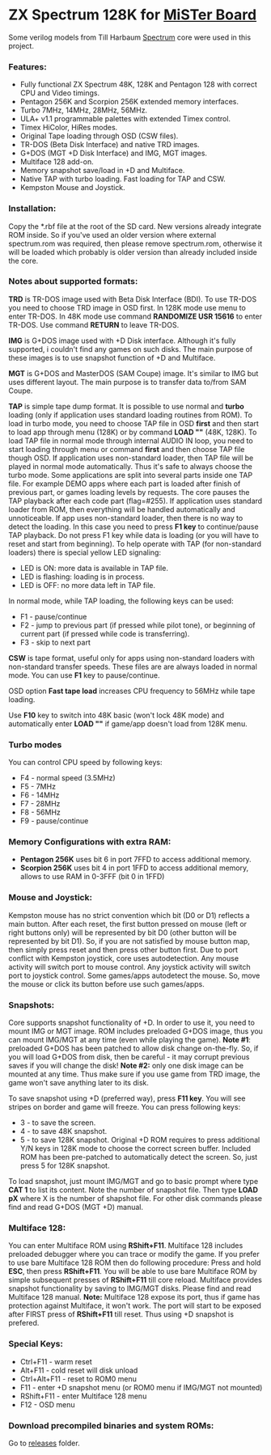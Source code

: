 # ZX Spectrum 128K for [MiSTer Board](https://github.com/MiSTer-devel/Main_MiSTer/wiki)

Some verilog models from Till Harbaum [Spectrum](https://github.com/mist-devel/mist-board/tree/master/cores/spectrum) core were used in this project.

### Features:
- Fully functional ZX Spectrum 48K, 128K and Pentagon 128 with correct CPU and Video timings.
- Pentagon 256K and Scorpion 256K extended memory interfaces.
- Turbo 7MHz, 14MHz, 28MHz, 56MHz.
- ULA+ v1.1 programmable palettes with extended Timex control.
- Timex HiColor, HiRes modes.
- Original Tape loading through OSD (CSW files).
- TR-DOS (Beta Disk Interface) and native TRD images.
- G+DOS (MGT +D Disk Interface) and IMG, MGT images.
- Multiface 128 add-on.
- Memory snapshot save/load in +D and Multiface.
- Native TAP with turbo loading. Fast loading for TAP and CSW.
- Kempston Mouse and Joystick.

### Installation:
Copy the *.rbf file at the root of the SD card.
New versions already integrate ROM inside. So if you've used an older version where external spectrum.rom was required, then please remove spectrum.rom, otherwise it will be loaded which probably is older version than already included inside the core.

### Notes about supported formats:
**TRD** is TR-DOS image used with Beta Disk Interface (BDI). To use TR-DOS you need to choose TRD image in OSD first. In 128K mode use menu to enter TR-DOS. In 48K mode use command **RANDOMIZE USR 15616** to enter TR-DOS. Use command **RETURN** to leave TR-DOS.

**IMG** is G+DOS image used with +D Disk interface. Although it's fully supported, i couldn't find any games on such disks. The main purpose of these images is to use snapshot function of +D and Multiface.

**MGT** is G+DOS and MasterDOS (SAM Coupe) image. It's similar to IMG but uses different layout. The main purpose is to transfer data to/from SAM Coupe.

**TAP** is simple tape dump format. It is possible to use normal and **turbo** loading (only if application uses standard loading routines from ROM). To load in turbo mode, you need to choose TAP file in OSD **first** and then start to load app through menu (128K) or by command **LOAD ""** (48K, 128K). To load TAP file in normal mode through internal AUDIO IN loop, you need to start loading through menu or command **first** and then choose TAP file though OSD. If application uses non-standard loader, then TAP file will be played in normal mode automatically. Thus it's safe to always choose the turbo mode. Some applications are split into several parts inside one TAP file. For example DEMO apps where each part is loaded after finish of previous part, or games loading levels by requests. The core pauses the TAP playback after each code part (flag=#255). If application uses standard loader from ROM, then everything will be handled automatically and unnoticeable. If app uses non-standard loader, then there is no way to detect the loading. In this case you need to press **F1 key** to continue/pause TAP playback. Do not press F1 key while data is loading (or you will have to reset and start from beginning). To help operate with TAP (for non-standard loaders) there is special yellow LED signaling:
- LED is ON: more data is available in TAP file.
- LED is flashing: loading is in process.
- LED is OFF: no more data left in TAP file.

In normal mode, while TAP loading, the following keys can be used:
- F1 - pause/continue
- F2 - jump to previous part (if pressed while pilot tone), or beginning of current part (if pressed while code is transferring).
- F3 - skip to next part

**CSW** is tape format, useful only for apps using non-standard loaders with non-standard transfer speeds. These files are are always loaded in normal mode. You can use **F1** key to pause/continue.

OSD option **Fast tape load** increases CPU frequency to 56MHz while tape loading.

Use **F10** key to switch into 48K basic (won't lock 48K mode) and automatically enter **LOAD ""** if game/app doesn't load from 128K menu.

### Turbo modes
You can control CPU speed by following keys:
- F4 - normal speed (3.5MHz)
- F5 - 7MHz
- F6 - 14MHz
- F7 - 28MHz
- F8 - 56MHz
- F9 - pause/continue


### Memory Configurations with extra RAM:
- **Pentagon 256K** uses bit 6 in port 7FFD to access additional memory.
- **Scorpion 256K** uses bit 4 in port 1FFD to access additional memory, allows to use RAM in 0-3FFF (bit 0 in 1FFD)

### Mouse and Joystick:
Kempston mouse has no strict convention which bit (D0 or D1) reflects a main button. After each reset, the first button pressed on mouse (left or right buttons only) will be represented by bit D0 (other button will be represented by bit D1). So, if you are not satisfied by mouse button map, then simply press reset and then press other button first.
Due to port conflict with Kempston joystick, core uses autodetection. Any mouse activity will switch port to mouse control. Any joystick activity will switch port to joystick control.
Some games/apps autodetect the mouse. So, move the mouse or click its button before use such games/apps.

### Snapshots:
Core supports snapshot functionality of +D. In order to use it, you need to mount IMG or MGT image. ROM includes preloaded G+DOS image, thus you can mount IMG/MGT at any time (even while playing the game). **Note #1**: preloaded G+DOS has been patched to allow disk change on-the-fly. So, if you will load G+DOS from disk, then be careful - it may corrupt previous saves if you will change the disk! **Note #2:** only one disk image can be mounted at any time. Thus make sure if you use game from TRD image, the game won't save anything later to its disk. 

To save snapshot using +D (preferred way), press **F11 key**. You will see stripes on border and game will freeze. You can press following keys:
- 3 - to save the screen.
- 4 - to save 48K snapshot.
- 5 - to save 128K snapshot.
Original +D ROM requires to press additional Y/N keys in 128K mode to choose the correct screen buffer. Included ROM has been pre-patched to automatically detect the screen. So, just press 5 for 128K snapshot.

To load snapshot, just mount IMG/MGT and go to basic prompt where type **CAT 1** to list its content. Note the number of snapshot file. Then type **LOAD pX** where X is the number of shapshot file. For other disk commands please find and read G+DOS (MGT +D) manual.

### Multiface 128:
You can enter Multiface ROM using **RShift+F11**. Multiface 128 includes preloaded debugger where you can trace or modify the game. If you prefer to use bare Multiface 128 ROM then do following procedure: Press and hold **ESC**, then press **RShift+F11**. You will be able to use bare Multiface ROM by simple subsequent presses of **RShift+F11** till core reload. Multiface provides snapshot functionality by saving to IMG/MGT disks. Please find and read Multiface 128 manual. **Note:** Multiface 128 expose its port, thus if game has protection against Multiface, it won't work. The port will start to be exposed after FIRST press of **RShift+F11** till reset. Thus using +D snapshot is prefered.

### Special Keys:
- Ctrl+F11 - warm reset
- Alt+F11 - cold reset will disk unload
- Ctrl+Alt+F11 - reset to ROM0 menu
- F11 - enter +D snapshot menu (or ROM0 menu if IMG/MGT not mounted)
- RShift+F11 - enter Multiface 128 menu
- F12 - OSD menu

### Download precompiled binaries and system ROMs:
Go to [releases](https://github.com/MiSTer-devel/ZX-Spectrum_MISTer/tree/master/releases) folder.
